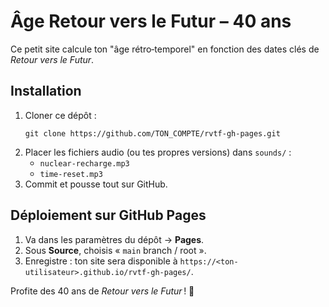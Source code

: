 # Âge Retour vers le Futur – 40 ans

Ce petit site calcule ton "âge rétro‑temporel" en fonction des dates clés de *Retour vers le Futur*.

## Installation

1. Cloner ce dépôt :
   ```
   git clone https://github.com/TON_COMPTE/rvtf-gh-pages.git
   ```
2. Placer les fichiers audio (ou tes propres versions) dans `sounds/` :
   - `nuclear-recharge.mp3`
   - `time-reset.mp3`
3. Commit et pousse tout sur GitHub.

## Déploiement sur GitHub Pages

1. Va dans les paramètres du dépôt → **Pages**.
2. Sous **Source**, choisis « `main` branch / root ».
3. Enregistre : ton site sera disponible à `https://<ton-utilisateur>.github.io/rvtf-gh-pages/`.

Profite des 40 ans de *Retour vers le Futur* ! 🎂
